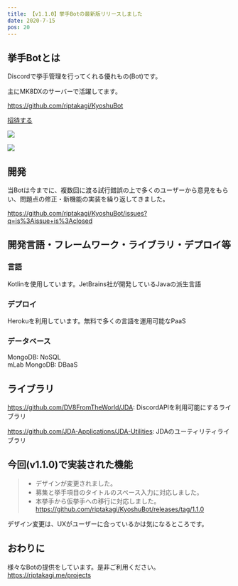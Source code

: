 ```yaml
---
title: 【v1.1.0】挙手Botの最新版リリースしました
date: 2020-7-15
pos: 20
---
```


## 挙手Botとは

Discordで挙手管理を行ってくれる優れもの(Bot)です。

主にMK8DXのサーバーで活躍してます。

https://github.com/riptakagi/KyoshuBot

<a href="https://discord.com/api/oauth2/authorize?client_id=705559539872694272&permissions=76800&scope=bot">招待する</a>

![](https://i.imgur.com/PeqSIs1.png)

![](https://i.imgur.com/PRFvVWO.png)

## 開発
当Botは今までに、複数回に渡る試行錯誤の上で多くのユーザーから意見をもらい、問題点の修正・新機能の実装を繰り返してきました。

https://github.com/riptakagi/KyoshuBot/issues?q=is%3Aissue+is%3Aclosed

## 開発言語・フレームワーク・ライブラリ・デプロイ等

### 言語
Kotlinを使用しています。JetBrains社が開発しているJavaの派生言語

### デプロイ
Herokuを利用しています。無料で多くの言語を運用可能なPaaS

### データベース
MongoDB: NoSQL<br/>
mLab MongoDB: DBaaS

## ライブラリ
https://github.com/DV8FromTheWorld/JDA: DiscordAPIを利用可能にするライブラリ

https://github.com/JDA-Applications/JDA-Utilities: JDAのユーティリティライブラリ

## 今回(v1.1.0)で実装された機能
> - デザインが変更されました。
> - 募集と挙手項目のタイトルのスペース入力に対応しました。
> - 本挙手から仮挙手への移行に対応しました。<br/>
> https://github.com/riptakagi/KyoshuBot/releases/tag/1.1.0

デザイン変更は、UXがユーザーに合っているかは気になるところです。

## おわりに
様々なBotの提供をしています。是非ご利用ください。<br/>
https://riptakagi.me/projects

